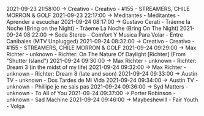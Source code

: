 2021-09-23 21:58:00 -> Creativo - Creativo - #155 - STREAMERS, CHILE MORRON & GOLF
2021-09-23 22:17:00 -> Meditantes - Meditantes - Aprender a escuchar
2021-09-24 08:17:00 -> Gustavo Cerati - Tráeme la Noche (Bring on the Night) - Tráeme La Noche (Bring On The Night)
2021-09-24 08:22:00 -> Soda Stereo - Comfort Y Musica Para Volar - Entre Canibales (MTV Unplugged)
2021-09-24 08:32:00 -> Creativo - Creativo - #155 - STREAMERS, CHILE MORRON & GOLF
2021-09-24 09:29:00 -> Max Richter - unknown - Richter: On The Nature Of Daylight [Richter] (From "Shutter Island")
2021-09-24 09:30:00 -> Max Richter - unknown - Richter: Dream 3 (in the midst of my life)
2021-09-24 09:32:00 -> Max Richter - unknown - Richter: Dream 8 (late and soon)
2021-09-24 09:33:00 -> Austin TV - unknown - Dos Tardes de Mi Vida
2021-09-24 09:34:00 -> Austin TV - unknown - Phillipe je ne sais pas
2021-09-24 09:36:00 -> Syd Matters - unknown - To All of You
2021-09-24 09:37:00 -> Porter Robinson - unknown - Sad Machine
2021-09-24 09:46:00 -> Maybeshewill - Fair Youth - Volga
